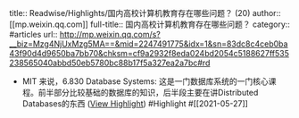 title:: Readwise/Highlights/国内高校计算机教育存在哪些问题？ (20)
author:: [[mp.weixin.qq.com]]
full-title:: 国内高校计算机教育存在哪些问题？
category:: #articles
url:: http://mp.weixin.qq.com/s?__biz=Mzg4NjUxMzg5MA==&mid=2247491775&idx=1&sn=83dc8c4ceb0ba43f90d4d9650ba7bb70&chksm=cf9a2932f8eda024bd2054c5188627ff535238565040abbd50eb5780bc88b17f5a327ea2a7bc#rd

- MIT 来说，6.830 Database Systems: 这是一门数据库系统的一门核心课程。前半部分比较基础的数据库的知识，后半段主要在讲Distributed Databases的东西 ([View Highlight](https://instapaper.com/read/1415338242/16509936)) #Highlight #[[2021-05-27]]